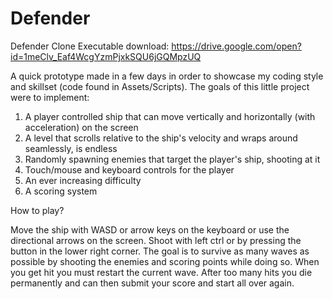 # Defender
Defender Clone
Executable download: https://drive.google.com/open?id=1meClv_Eaf4WcgYzmPjxkSQU6jGQMpzUQ

A quick prototype made in a few days in order to showcase my coding style and skillset (code found in Assets/Scripts).
The goals of this little project were to implement:

1) A player controlled ship that can move vertically and horizontally (with acceleration) on the screen
2) A level that scrolls relative to the ship's velocity and wraps around seamlessly, is endless
3) Randomly spawning enemies that target the player's ship, shooting at it
4) Touch/mouse and keyboard controls for the player
5) An ever increasing difficulty
6) A scoring system

How to play?

Move the ship with WASD or arrow keys on the keyboard or use the directional arrows on the screen.
Shoot with left ctrl or by pressing the button in the lower right corner.
The goal is to survive as many waves as possible by shooting the enemies and scoring points while doing so.
When you get hit you must restart the current wave.
After too many hits you die permanently and can then submit your score and start all over again.
